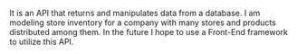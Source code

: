 It is an API that returns and manipulates data from a database. I am modeling store inventory for a company with many stores and products distributed among them. In the future I hope to use a Front-End framework to utilize this API.